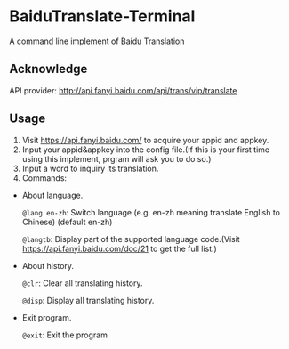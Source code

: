 # BaiduTranslate-Terminal
 A command line implement of Baidu Translation

## Acknowledge

API provider: http://api.fanyi.baidu.com/api/trans/vip/translate

## Usage

1. Visit https://api.fanyi.baidu.com/ to acquire your appid and appkey.
2. Input your appid&appkey into the config file.(If this is your first time using this implement, prgram will ask you to do so.)
3. Input a word to inquiry its translation.
4. Commands:

* About language.

    `@lang en-zh`: Switch language (e.g. en-zh meaning translate English to Chinese) (default en-zh)
    
    `@langtb`: Display part of the supported language code.(Visit https://api.fanyi.baidu.com/doc/21 to get the full list.)


* About history.

    `@clr`: Clear all translating history.

    `@disp`: Display all translating history.


* Exit program.

    `@exit`: Exit the program
